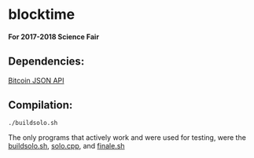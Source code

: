 # blocktime

#### For 2017-2018 Science Fair

## Dependencies:


[Bitcoin JSON API](https://github.com/minium/bitcoin-api-cpp)


## Compilation:

```
./buildsolo.sh
```




The only programs that actively work and were used for testing, were the [buildsolo.sh](https://github.com/drewrip/blocktime/blob/master/buildsolo.sh), [solo.cpp](https://github.com/drewrip/blocktime/blob/master/solo.cpp), and [finale.sh](https://github.com/drewrip/blocktime/blob/master/finale.sh)
